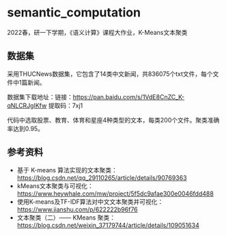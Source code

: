 # semantic_computation
2022春，研一下学期，《语义计算》课程大作业，K-Means文本聚类

## 数据集

采用THUCNews数据集，它包含了14类中文新闻，共836075个txt文件，每个文件中1篇新闻。

数据集下载地址：链接：https://pan.baidu.com/s/1VdE8CnZC_K-qNLCRJgIKfw
提取码：7xj1

代码中选取股票、教育、体育和星座4种类型的文本，每类200个文件。聚类准确率达到0.95。

## 参考资料

- 基于 K-means 算法实现的文本聚类：https://blog.csdn.net/qq_29110265/article/details/90769363
- kMeans文本聚类与可视化：https://www.heywhale.com/mw/project/5f5dc9afae300e0046fdd488
- 使用K-means及TF-IDF算法对中文文本聚类并可视化：https://www.jianshu.com/p/622222b96f76
- 文本聚类（二）—— KMeans 聚类：https://blog.csdn.net/weixin_37179744/article/details/109051634

